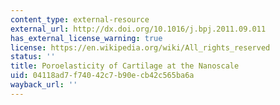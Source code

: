 ```yaml
---
content_type: external-resource
external_url: http://dx.doi.org/10.1016/j.bpj.2011.09.011
has_external_license_warning: true
license: https://en.wikipedia.org/wiki/All_rights_reserved
status: ''
title: Poroelasticity of Cartilage at the Nanoscale
uid: 04118ad7-f740-42c7-b90e-cb42c565ba6a
wayback_url: ''
---
```

